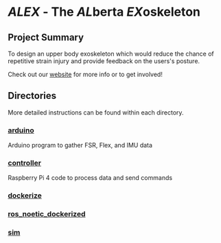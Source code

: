 # *ALEX* - The *AL*berta *EX*oskeleton

## Project Summary

To design an upper body exoskeleton which would reduce the chance of repetitive strain injury and provide feedback on the users's posture.

Check out our [website](http://www.uabiomed.ca/) for more info or to get involved!

## Directories

More detailed instructions can be found within each directory.

### [arduino](arduino)

Arduino program to gather FSR, Flex, and IMU data

### [controller](controller)

Raspberry Pi 4 code to process data and send commands

### [dockerize](dockerize)

### [ros_noetic_dockerized](ros_noetic_dockerized)

### [sim](sim)

<!-- # Exoskeleton Project
To design an upper body exoskeleton which would reduce the chance of repetitive strain injury and provide feedback on the users's posture.

## Documentation
http://docs.uabiomed.ca/

## Getting started
These instructions will get you a copy of the project up and running on your local machine for development and testing purposes.

## Installation
Based on your operating system, follow the guides below to install the Arduino IDE and pySerial followed by cloning this repo to your local system. After this, the Makefile must be edited for each user.

### OS Independent Instructions
#### Clone the exoskeleton repo locally

```
git clone https://github.com/ualbertabiomed/exoskeleton.git --recursive
```
### Initial Windows and MacOS Instructions
#### Clone the Arduino-Makefile repo locally

```
git clone https://github.com/sudar/Arduino-Makefile.git
```

Based on your operating system, follow the guides below to install the Arduino IDE and pySerial. After this, copy the 'Makefile-OStemplate' that corresponds to your system from setup/ to src/ . Rename it to Makefile and edit it according to your system paths and requirements - this must be done for each user. Makefile is in the .gitignore so you dont have to worry about commiting this file to the repository.

#### Install Cygwin
- Cygwin is an open source project which provides the functionality of Linux distribution on Windows
1. Download Cygwin 32 or 64-bit version (according to your requirement) from the following page and save it to a known location (ex. the Desktop),
   - https://www.cygwin.com/
2. When a waning window pops up, click Yes.
3. Click Next.
4. Choose 'Install from Internet' option and then click Next.
5. Choose your desired directory by clicking on Browse button. Choose 'All Users (Recommended)' and then click Next.
6. Choose the local package directory where you would like your installation files to be placed (dont delete this folder in the future; its name will be long and weird, mine is http%3a%2f%2fcygwin.mirror.constant.com%2f). Click Next.
7. Choose 'Direct Connection' if you are using Internet with plug and play device. Click Next.
8. Choose any download site preferably "cygwin.mirror.constant.com" and then click Next.
9. In the top left corner of the package manager click the drop down list named view and select the option ‘Category’
10. To install a package you will first find it using the search bar and navigating to the correct category of software. Beside each package there is a column titled ‘new’. In this box if you see the label 'skip' in front of a package then this package is not currently installed. To select a package for installation click the drop down and select the highest version number which is a non-beta release (the latest version will typically be lower in the list). If you see the label 'Keep', leave as it is - this means that there is a current version of this package already installed. In the following instructions you will see many packages returned by your search results. It is very important that you select the packages whose names exactly match what is listed below. Install the latest (non-beta versions) of the following minimal packages for Cygwin:

    - gcc-core: GNU Compiler Collection (C,OpenMP) - To select this package, type 'gcc-core' in search bar and hit Enter. Expand 'Devel'.

    - make: The GNU version of the 'make' utility - Again type 'make' in the search bar and hit Enter. Again expand 'Devel' by clicking corresponding + button.

    - vim: Vi Improved - enhanced vi editor - Do the same but this time search vim and it should be in 'Editors' category.

    - Perl: Perl programming language interpreter - Search perl and expand the interpreters category.

    - Python2: Python programming language interpreter - Search python and expand the interpreters category.

11. Click Next.
12. Review the changes and then click Next.
13. Wait for the download and installation to finish
14. Keep default check boxes of placing an icon on the Desktop (this is important because you use this shortcut to open the cygwin terminal) and then click Finish.
15. Move the cygwin setup application that you downloaded in step 1 to the cygwin installation folder from step 5. If you ever need to install a new package, update a package, or remove a package, you simply rerun this ‘setup’ tool (it doesnt actually reinstall anything at this point it just updates files).

#### Install pySerial
1. Open the cygwin terminal using the shortcut that was placed on your desktop during installation.
2. Enter the following command to install pip (a python package installer) by copying and pasting:
   - ```/usr/bin/python2 -m ensurepip```
3. Now enter the following to use pip to install the pySerial python package:
   - ```pip install pyserial```

#### Install PuTTY
1. Follow this guide to install:
   - https://www.ssh.com/ssh/putty/windows/install
2. Open PuTTY. Create a new saved session for the com4 serial port:
3. In the textbox under ‘Saved Sessions’ type a name to save the settings we are about to set under (example scom4).
4. Click the ‘Serial’ radio dial above.
5. In the ‘Serial line’ textbox, which should have just appeared, type ‘COM4’ and set speed to 9600.
6. On the left hand side in the categories pane, under Session, click logging.
7. Click the radio dials “All session output” and “Always overwrite it”.
8. Optionally click browse and choose where you want serial output logs to be saved and under what name (keeping the default installation to be in your PuTTY installation directory with the name putty.log is fine).
9. On the left hand side in the categories pane, click Session.
10. Click the save button on the right hand side.

#### Clone exoskeleton repo
Clone the exoskeleton repository to your computer (see other section…)

#### Possible issues
- Anti-virus blocks cygwin bash commands (mkdir, rm, cd , etc). Permission denied errors can be fixed if the user disables anti-virus for cygwin.
- If you get an error message when performing a `make upload` command (saying something about being unable to configure the port) then try opening the Arduino IDE and then compile and upload a blank sketch (with just an empty setup and loop) before you try ‘make upload’ again. Something about uploading a sketch using the Arduino IDE seems to help windows find the port in the future...

### MacOS
**Pre - requisites:** basic knowledge of terminal and navigating macOS file system

**1. Install Arduino IDE**
- [Install](https://www.arduino.cc/en/main/software)
      - Choose MacOS X
- Installation Guide for MacOS X [here](https://www.arduino.cc/en/guide/macOSX)

**2. Install MacPorts**
- [Install](https://guide.macports.org/chunked/installing.macports.html)
      - Download the correct package installer based on MacOS version
      - To check MacOS version, click on the "Apple" on the top left and then "About this Mac"

**3. Install pySerial**
- In the terminal:
```
sudo port install py27-serial
```

**3. Clone exoskeleton repo**
```
git clone https://github.com/ualbertabiomed/exoskeleton.git
```

**4. Configure the Makefile**
- Uncomment only the MacOS section

### Linux
**Pre-requisites:**
- Basic knowledge of bash terminal and navigating Linux file system
- Sudo privileges


**1. Install Arduino IDE**
- [Install](https://www.arduino.cc/en/main/software)
      - Choose Linux (32bit or 64bit depending on your computer)
- Installation Guide for Linux [here](https://www.arduino.cc/en/Guide/Linux)
      - Follow up to and including "Run the install script"
- Store the installation folder somewhere you will remember (ex. `home` directory or `/usr/share`)
- *Troubleshooting* you may need to run `chmod +x install.sh` prior to running `./install.sh`

**2. Install pySerial**
- In the terminal:
```
pip install pyserial
```
- Note: pip should already be installed on most linux machines if python 2 or python 3 is installed

**3. Install Arduino Makefile**
```
sudo apt-get install arduino-mk
echo 'export ARDUINO_DIR={Path to Arduino installation}' >> ~/.bashrc
echo 'export ARDMK_DIR=/usr/share/arduino' >> ~/.bashrc
echo 'export AVR_TOOLS_DIR=/usr/include' >> ~/.bashrc
echo 'export BOARD_TAG=mega2560' >> ~/.bashrc
```
- Uncomment only the Linux section

**1. Clone exoskeleton repo**
```
git clone https://github.com/ualbertabiomed/exoskeleton.git
cd exoskeleton
```

**2. Run install script**
```
sudo chmod +x setup/install-linux.sh
sudo ./setup/install-linux.sh
```

## Troubleshooting
`-mmcu=` error. *Solution:* define BOARD_TAG and BOARD_SUB

---
## Running the tests
Explain how to run the automated tests for this system.
Break down into end to end tests: Explain what thest tests test and why.
       .
## License
This project is licensed under the MIT license        .

## Acknowledgements
Hat tip to anyone whose code was used, inspiration, references, etc.

## Legacy
The legacy code folder was removed as of commit
[a36a24df2f4bcaecfa03a197b8b9ec66118a99ba](https://github.com/ualbertabiomed/exoskeleton/commit/a36a24df2f4bcaecfa03a197b8b9ec66118a99ba)

 -->
